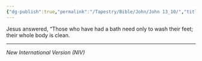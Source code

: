```yaml
---
{"dg-publish":true,"permalink":"/Tapestry/Bible/John/John 13_10/","title":"John 13:10","hide":true,"tags":["bible-verse","bible-verse"],"dgHomeLink":true,"dgShowLocalGraph":true,"dgEnableSearch":true}
---
```


 Jesus answered, “Those who have had a bath need only to wash their feet; their whole body is clean. 

---
*New International Version (NIV)*